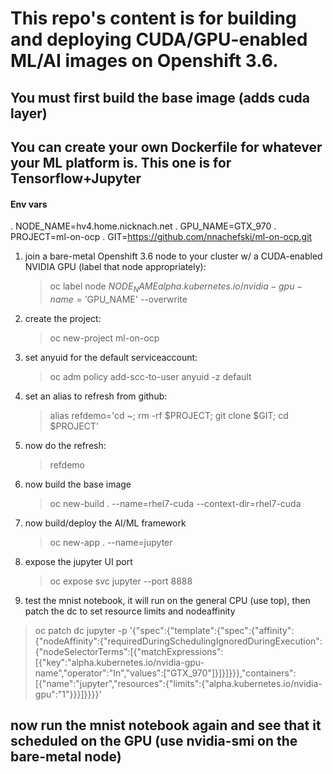 # This repo's content is for building and deploying CUDA/GPU-enabled ML/AI images on Openshift 3.6.
## You must first build the base image (adds cuda layer)
## You can create your own Dockerfile for whatever your ML platform is.  This one is for Tensorflow+Jupyter

#### Env vars
. NODE_NAME=hv4.home.nicknach.net
. GPU_NAME=GTX_970
. PROJECT=ml-on-ocp
. GIT=https://github.com/nnachefski/ml-on-ocp.git

1.  join a bare-metal Openshift 3.6 node to your cluster w/ a CUDA-enabled NVIDIA GPU (label that node appropriately):
	> oc label node $NODE_NAME alpha.kubernetes.io/nvidia-gpu-name='$GPU_NAME' --overwrite

2.  create the project:
	> oc new-project ml-on-ocp

3.  set anyuid for the default serviceaccount:
	> oc adm policy add-scc-to-user anyuid -z default

4.  set an alias to refresh from github:
	>alias refdemo='cd ~; rm -rf $PROJECT; git clone $GIT; cd $PROJECT'

5.  now do the refresh:
	> refdemo

6.  now build the base image
	> oc new-build . --name=rhel7-cuda --context-dir=rhel7-cuda

7.  now build/deploy the AI/ML framework
	> oc new-app . --name=jupyter

8.  expose the jupyter UI port
	> oc expose svc jupyter --port 8888

9.  test the mnist notebook, it will run on the general CPU (use top), then patch the dc to set resource limits and nodeaffinity 
> oc patch dc jupyter -p '{"spec":{"template":{"spec":{"affinity":{"nodeAffinity":{"requiredDuringSchedulingIgnoredDuringExecution":{"nodeSelectorTerms":[{"matchExpressions":[{"key":"alpha.kubernetes.io/nvidia-gpu-name","operator":"In","values":["GTX_970"]}]}]}}},"containers":[{"name":"jupyter","resources":{"limits":{"alpha.kubernetes.io/nvidia-gpu":"1"}}}]}}}}'
## now run the mnist notebook again and see that it scheduled on the GPU (use nvidia-smi on the bare-metal node)

